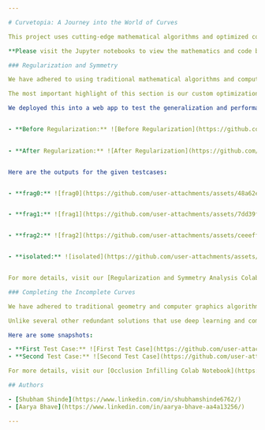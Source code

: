 ```yaml
---

# Curvetopia: A Journey into the World of Curves

This project uses cutting-edge mathematical algorithms and optimized computer graphics techniques to carry out regularization, symmetry analysis, and occlusion infilling in hand-drawn shapes and doodles. All the code for this project was written from 25th of July to 11th of August, as a submission to Adobe Gensolve Hackathon Round-2.

**Please visit the Jupyter notebooks to view the mathematics and code behind our algorithms.**

### Regularization and Symmetry

We have adhered to using traditional mathematical algorithms and computer graphics techniques to correct and regularize shapes, detect the presence of regular shapes inside a plot, and to detect axes of symmetry across the regularized plot. We have largely utilized the properties of the cubic Bézier curves and focused on contemporary optimization tactics using data structures such as **optimal-heap** and **low-latency undirected graphs** to tackle complexity issues.

The most important highlight of this section is our custom optimization of the **Ramer-Douglas-Peucker** algorithm and **Johnson's algorithm**, which has reduced these steps to a complexity of **O(n*logn)**.

We deployed this into a web app to test the generalization and performance of our algorithms on hand-drawn doodles. Please visit it using this link: [Curvetopia: A Journey into the World of Curves](https://curvotopia.vercel.app/). Here are some snapshots:


- **Before Regularization:** ![Before Regularization](https://github.com/user-attachments/assets/87f88f24-2bd5-4067-a25d-4dfc3941993b)

  
- **After Regularization:** ![After Regularization](https://github.com/user-attachments/assets/485cd30a-b162-4381-99ec-df1bc75b48ea)


Here are the outputs for the given testcases:


- **frag0:** ![frag0](https://github.com/user-attachments/assets/48a62eb9-1d79-47d2-8e9a-f79f5ea21462)


- **frag1:** ![frag1](https://github.com/user-attachments/assets/7dd39f82-c8eb-40d9-bf56-49d735d26031)


- **frag2:** ![frag2](https://github.com/user-attachments/assets/ceeeffd6-cbd7-4fcc-a523-20ccf4709f9d)


- **isolated:** ![isolated](https://github.com/user-attachments/assets/f5b760e3-674c-484f-9c70-3941e9499eec)


For more details, visit our [Regularization and Symmetry Analysis Colab Notebook](https://colab.research.google.com/drive/1fYRGmyuaJPW4emlv6oFc5tRacVraONJz?usp=sharing) page.

### Completing the Incomplete Curves

We have adhered to traditional geometry and computer graphics algorithms to fill in occluded portions with a **single cubic Bézier curve**. Our approach has been to first obtain an SVG by Bézier interpolation from CSV point mappings, and then build the infilling algorithm based on corner points.

Unlike several other redundant solutions that use deep learning and computer vision techniques for this, we have used the inherent properties of Bézier curves, specifically the **centers of the osculating circles**. We developed a cross-link converging interpolation technique that estimates the control points of the infilling curve using the surrounding osculating circle centers.

Here are some snapshots:

- **First Test Case:** ![First Test Case](https://github.com/user-attachments/assets/3f395941-7dbe-46a3-84df-b6e752bcf80b)
- **Second Test Case:** ![Second Test Case](https://github.com/user-attachments/assets/d59c1b9b-3419-40d2-b763-e31e0b14a4ba)

For more details, visit our [Occlusion Infilling Colab Notebook](https://colab.research.google.com/drive/1ZzidTt0xzyM3Js9-QK43d8cv_bvI4tlX?usp=sharing) page.

## Authors

- [Shubham Shinde](https://www.linkedin.com/in/shubhamshinde6762/)
- [Aarya Bhave](https://www.linkedin.com/in/aarya-bhave-aa4a13256/)

--- 
```

